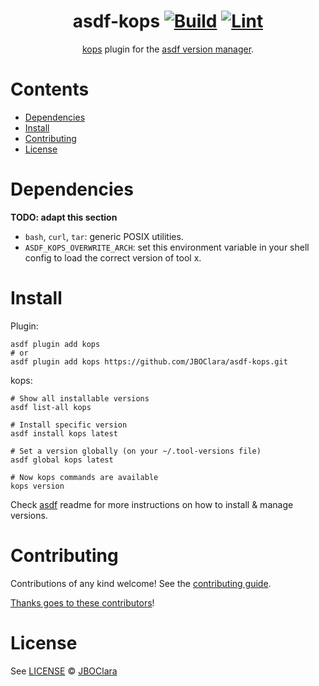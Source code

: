 <div align="center">

# asdf-kops [![Build](https://github.com/kubernetes/asdf-kops/actions/workflows/build.yml/badge.svg)](https://github.com/kubernetes/asdf-kops/actions/workflows/build.yml) [![Lint](https://github.com/kubernetes/asdf-kops/actions/workflows/lint.yml/badge.svg)](https://github.com/kubernetes/asdf-kops/actions/workflows/lint.yml)


[kops](https://kops.sigs.k8s.io) plugin for the [asdf version manager](https://asdf-vm.com).

</div>

# Contents

- [Dependencies](#dependencies)
- [Install](#install)
- [Contributing](#contributing)
- [License](#license)

# Dependencies

**TODO: adapt this section**

- `bash`, `curl`, `tar`: generic POSIX utilities.
- `ASDF_KOPS_OVERWRITE_ARCH`: set this environment variable in your shell config to load the correct version of tool x.

# Install

Plugin:

```shell
asdf plugin add kops
# or
asdf plugin add kops https://github.com/JBOClara/asdf-kops.git
```

kops:

```shell
# Show all installable versions
asdf list-all kops

# Install specific version
asdf install kops latest

# Set a version globally (on your ~/.tool-versions file)
asdf global kops latest

# Now kops commands are available
kops version
```

Check [asdf](https://github.com/asdf-vm/asdf) readme for more instructions on how to
install & manage versions.

# Contributing

Contributions of any kind welcome! See the [contributing guide](contributing.md).

[Thanks goes to these contributors](https://github.com/kubernetes/asdf-kops/graphs/contributors)!

# License

See [LICENSE](LICENSE) © [JBOClara](https://github.com/kubernetes/)
